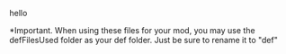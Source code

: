 hello

*Important.  When using these files for your mod, you may use the defFilesUsed folder as your def folder. Just be sure to rename it to "def"